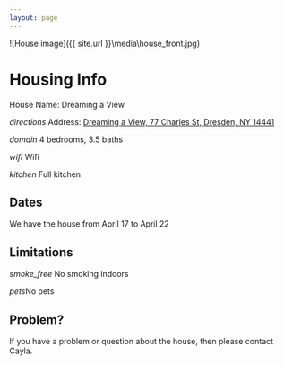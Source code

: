 ```yaml
---
layout: page
---
```


![House image]({{ site.url }}\media\house_front.jpg)

# Housing Info

House Name: Dreaming a View

<i class="material-icons">directions</i> Address: [Dreaming a View, 77 Charles St, Dresden, NY 14441](https://goo.gl/maps/sJWsM83KwsS2)

<i class="material-icons">domain</i> 4 bedrooms, 3.5 baths

<i class="material-icons">wifi</i> Wifi

<i class="material-icons">kitchen</i> Full kitchen


## Dates
We have the house from April 17 to April 22


## Limitations
<i class="material-icons">smoke_free</i> No smoking indoors

<i class="material-icons">pets</i>No pets


## Problem?

If you have a problem or question about the house, then please contact Cayla.

